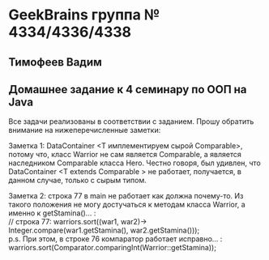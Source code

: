 # GeekBrains группа № 4334/4336/4338 
## Тимофеев Вадим

## Домашнее задание к 4 семинару по ООП на Java

Все задачи реализованы в соответствии с заданием. Прошу обратить внимание на нижеперечисленные заметки:  

Заметка 1: DataContainer <T имплементируем сырой Comparable>, потому что, класс Warrior не сам является Comparable, а 
является наследником Comparable класса Hero. Честно говоря, был удивлен, что DataContainer <T extends Comparable <T> > 
не работает, получается, в данном случае, только с сырым типом.  

Заметка 2: строка 77 в main не работает как должна почему-то. Из такого положения не могу достучаться к методам 
класса Warrior, а именно к getStamina()...  :  
// строка 77: warriors.sort((war1, war2)-> Integer.compare(war1.getStamina(), war2.getStamina()));  
p.s. При этом, в строке 76 компаратор работает исправно... :  
warriors.sort(Comparator.comparingInt(Warrior::getStamina));  





